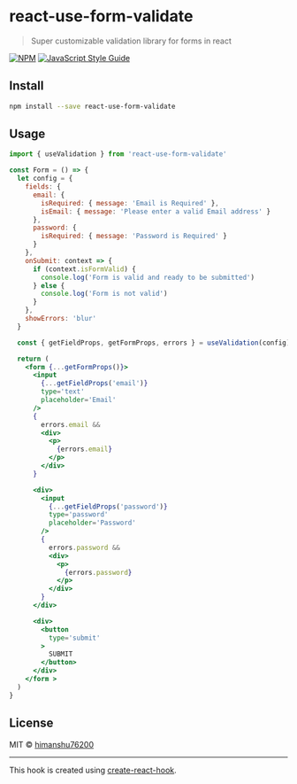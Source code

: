# react-use-form-validate

> Super customizable validation library for forms in react

[![NPM](https://img.shields.io/npm/v/react-use-form-validate.svg)](https://www.npmjs.com/package/react-use-form-validate) [![JavaScript Style Guide](https://img.shields.io/badge/code_style-standard-brightgreen.svg)](https://standardjs.com)

## Install

```bash
npm install --save react-use-form-validate
```

## Usage

```jsx
import { useValidation } from 'react-use-form-validate'

const Form = () => {
  let config = {
    fields: {
      email: {
        isRequired: { message: 'Email is Required' },
        isEmail: { message: 'Please enter a valid Email address' }
      },
      password: {
        isRequired: { message: 'Password is Required' }
      }
    },
    onSubmit: context => {
      if (context.isFormValid) {
        console.log('Form is valid and ready to be submitted')
      } else {
        console.log('Form is not valid')
      }
    },
    showErrors: 'blur'
  }

  const { getFieldProps, getFormProps, errors } = useValidation(config)

  return (
    <form {...getFormProps()}>
      <input
        {...getFieldProps('email')}
        type='text'
        placeholder='Email'
      />
      {
        errors.email &&
        <div>
          <p>
            {errors.email}
          </p>
        </div>
      }

      <div>
        <input
          {...getFieldProps('password')}
          type='password'
          placeholder='Password'
        />
        {
          errors.password &&
          <div>
            <p>
              {errors.password}
            </p>
          </div>
        }
      </div>

      <div>
        <button
          type='submit'
        >
          SUBMIT
        </button>
      </div>
    </form >
  )
}
```

## License

MIT © [himanshu76200](https://github.com/himanshu76200)

---

This hook is created using [create-react-hook](https://github.com/hermanya/create-react-hook).
